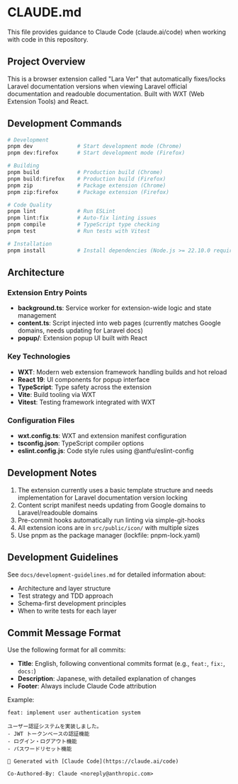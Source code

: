 # CLAUDE.md

This file provides guidance to Claude Code (claude.ai/code) when working with code in this repository.

## Project Overview

This is a browser extension called "Lara Ver" that automatically fixes/locks Laravel documentation versions when viewing Laravel official documentation and readouble documentation. Built with WXT (Web Extension Tools) and React.

## Development Commands

```bash
# Development
pnpm dev              # Start development mode (Chrome)
pnpm dev:firefox      # Start development mode (Firefox)

# Building
pnpm build            # Production build (Chrome)
pnpm build:firefox    # Production build (Firefox)
pnpm zip              # Package extension (Chrome)
pnpm zip:firefox      # Package extension (Firefox)

# Code Quality
pnpm lint             # Run ESLint
pnpm lint:fix         # Auto-fix linting issues
pnpm compile          # TypeScript type checking
pnpm test             # Run tests with Vitest

# Installation
pnpm install          # Install dependencies (Node.js >= 22.10.0 required)
```

## Architecture

### Extension Entry Points
- **background.ts**: Service worker for extension-wide logic and state management
- **content.ts**: Script injected into web pages (currently matches Google domains, needs updating for Laravel docs)
- **popup/**: Extension popup UI built with React

### Key Technologies
- **WXT**: Modern web extension framework handling builds and hot reload
- **React 19**: UI components for popup interface
- **TypeScript**: Type safety across the extension
- **Vite**: Build tooling via WXT
- **Vitest**: Testing framework integrated with WXT

### Configuration Files
- **wxt.config.ts**: WXT and extension manifest configuration
- **tsconfig.json**: TypeScript compiler options
- **eslint.config.js**: Code style rules using @antfu/eslint-config

## Development Notes

1. The extension currently uses a basic template structure and needs implementation for Laravel documentation version locking
2. Content script manifest needs updating from Google domains to Laravel/readouble domains
3. Pre-commit hooks automatically run linting via simple-git-hooks
4. All extension icons are in `src/public/icon/` with multiple sizes
5. Use pnpm as the package manager (lockfile: pnpm-lock.yaml)

## Development Guidelines

See `docs/development-guidelines.md` for detailed information about:
- Architecture and layer structure
- Test strategy and TDD approach
- Schema-first development principles
- When to write tests for each layer

## Commit Message Format

Use the following format for all commits:
- **Title**: English, following conventional commits format (e.g., `feat:`, `fix:`, `docs:`)
- **Description**: Japanese, with detailed explanation of changes
- **Footer**: Always include Claude Code attribution

Example:
```
feat: implement user authentication system

ユーザー認証システムを実装しました。
- JWT トークンベースの認証機能
- ログイン・ログアウト機能
- パスワードリセット機能

🤖 Generated with [Claude Code](https://claude.ai/code)

Co-Authored-By: Claude <noreply@anthropic.com>
```
